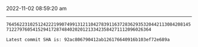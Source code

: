 2022-11-02 08:59:20 am

---

`76456223102512422219907499131211042783911637283629353204421130842081457122797605415294172874840202012133423584271112096026364`

`Latest commit SHA is: 92ac806790412ab126176640916b103ef72e689a `
